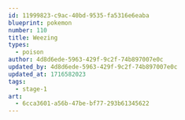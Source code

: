 ```yaml
---
id: 11999823-c9ac-40bd-9535-fa5316e6eaba
blueprint: pokemon
number: 110
title: Weezing
types:
  - poison
author: 4d8d6ede-5963-429f-9c2f-74b897007e0c
updated_by: 4d8d6ede-5963-429f-9c2f-74b897007e0c
updated_at: 1716582023
tags:
  - stage-1
art:
  - 6cca3601-a56b-47be-bf77-293b61345622
---
```


